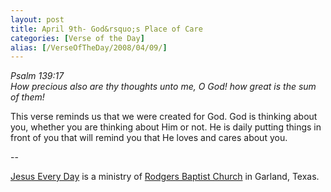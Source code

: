 ```yaml
---
layout: post
title: April 9th- God&rsquo;s Place of Care
categories: [Verse of the Day]
alias: [/VerseOfTheDay/2008/04/09/]
---
```


_Psalm 139:17  
How precious also are thy thoughts unto me, O God! how great is the
sum of them!_

This verse reminds us that we were created for God. God is thinking
about you, whether you are thinking about Him or not. He is daily
putting things in front of you that will remind you that He loves and
cares about you.

 --

<a href=http://jesuseveryday.net>Jesus Every Day</a> is a ministry of <a href=http://rodgersbaptist.net>Rodgers Baptist Church</a> in Garland, Texas.
